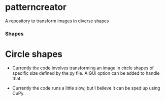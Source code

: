 # patterncreator
A repository to transform images in diverse shapes


### Shapes

# Circle shapes

- Currently the code involves transforming an image in circle shapes of specific size defined by the py file. A GUI option can be added to handle that.

- Currently the code runs a little slow, but I believe it can be sped up using CuPy.
